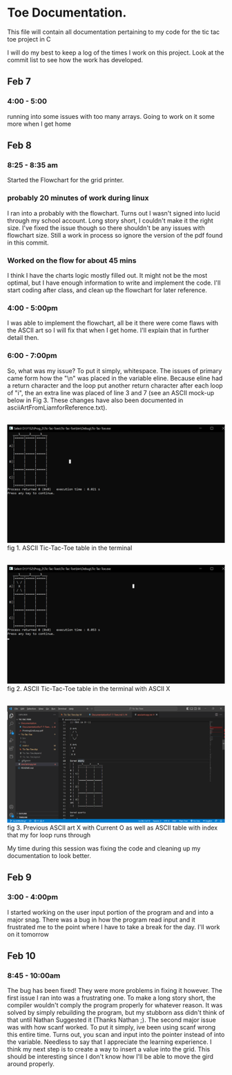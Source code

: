 # Toe Documentation.
This file will contain all documentation pertaining to my code for the tic tac toe project in C

I will do my best to keep a log of the times I work on this project. Look at the commit list to see how the work has developed.
## Feb 7
### 4:00 - 5:00
running into some issues with too many arrays. Going to work on it some more when I get home
## Feb 8
### 8:25 - 8:35 am
Started the Flowchart for the grid printer.
### probably 20 minutes of work during linux
I ran into a probably with the flowchart. Turns out I wasn't signed into lucid through my school account. Long story short, I couldn't make it the right size. I've fixed the issue though so there shouldn't be any issues with flowchart size. Still a work in process so ignore the version of the pdf found in this commit.
### Worked on the flow for about 45 mins
I think I have the charts logic mostly filled out. It might not be the most optimal, but I have enough information to write and implement the code. I'll start coding after class, and clean up the flowchart for later reference.
### 4:00 - 5:00pm
I was able to implement the flowchart, all be it there were come flaws with the ASCII art so I will fix that when I get home. I'll explain that in further detail then.
### 6:00 - 7:00pm
So, what was my issue? To put it simply, whitespace. The issues of primary came form how the "\n" was placed in the variable eline. Because eline had a return character and the loop put another return character after each loop of "i", the an extra line was placed of line 3 and 7 (see an ASCII mock-up below in Fig 3. These changes have also been documented in asciiArtFromLiamforReference.txt). 

</br>![ASCCI_TICTACTOE](ASCCI_TERMINAL.png)
fig 1. ASCII Tic-Tac-Toe table in the terminal

</br>![ASCCI_TICTACTOE](ASCCI_TERMINAL_WITH_X.png)
fig 2. ASCII Tic-Tac-Toe table in the terminal with ASCII X

</br>![ASCCI_TICTACTOE](OLD_ASCCI.png)
fig 3. Previous ASCII art X with Current O as well as ASCII table with index that my for loop runs through

My time during this session was fixing the code and cleaning up my documentation to look better.
## Feb 9
### 3:00 - 4:00pm
I started working on the user input portion of the program and and into a major snag. There was a bug in how the program read input and it frustrated me to the point where I have to take a break for the day. I'll work on it tomorrow
## Feb 10
### 8:45 - 10:00am
The bug has been fixed! They were more problems in fixing it however. The first issue I ran into was a frustrating one. To make a long story short, the compiler wouldn't comply the program properly for whatever reason. It was solved by simply rebuilding the program, but my stubborn ass didn't think of that until Nathan Suggested it (Thanks Nathan ;). The second major issue was with how scanf worked. To put it simply, ive been using scanf wrong this entire time. Turns out, you scan and input into the pointer instead of into the variable. Needless to say that I appreciate the  learning experience. I think my next step is to create a way to insert a value into the grid. This should be interesting since I don't know how I'll be able to move the gird around properly.